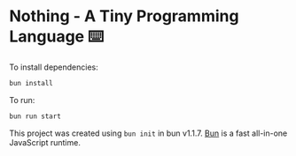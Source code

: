 # Nothing - A Tiny Programming Language ⌨️
To install dependencies:

```bash
bun install
```

To run:

```bash
bun run start
```

This project was created using `bun init` in bun v1.1.7. [Bun](https://bun.sh) is a fast all-in-one JavaScript runtime.
